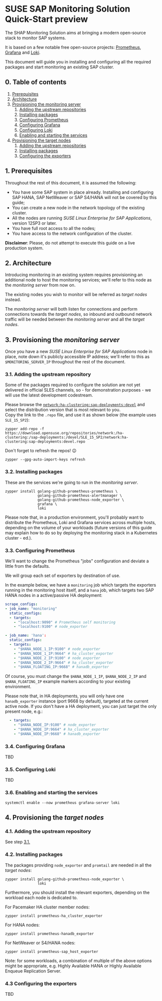 # SUSE SAP Monitoring Solution Quick-Start preview

The SHAP Monitoring Solution aims at bringing a modern open-source stack to monitor SAP systems.

It is based on a few notable free open-source projects: [Prometheus](http://prometheus.io), [Grafana](http://grafana.com/oss/grafana) and [Loki](http://grafana.com/oss/loki).

This document will guide you in installing and configuring all the required packages and start monitoring an existing SAP cluster.


## 0. Table of contents

1. [Prerequisites](#1-prerequisites)
2. [Architecture](#2-architecture)
3. [Provisioning the monitoring server](#3-provisioning-the-monitoring-server)
    1. [Adding the upstream repositories](#31-adding-the-upstream-repository)
    2. [Installing packages](#32-installing-packages)
    3. [Configuring Prometheus](#33-configuring-prometheus)
    4. [Configuring Grafana](#34-configuring-grafana)
    5. [Configuring Loki](#35-configuring-loki)
    6. [Enabling and starting the services](#36-enabling-and-starting-the-services)
4. [Provisioning the target nodes](#4-provisioning-the-target-nodes)
    1. [Adding the upstream repositories](#41-adding-the-upstream-repository)
    2. [Installing packages](#42-installing-packages)
    3. [Configuring the exporters](#43-configuring-the-exporters)


## 1. Prerequisites

Throughout the rest of this document, it is assumed the following: 

- You have some SAP system in place already. Installing and configuring SAP HANA, SAP NetWeaver or SAP S4/HANA will not be covered by this guide;
- You can create a new node in the network topology of the existing cluster.
- All the nodes are running _SUSE Linux Enterprise for SAP Applications_, version 12SP3 or later.
- You have full root access to all the nodes;
- You have access to the network configuration of the cluster.

**Disclaimer**: Please, do not attempt to execute this guide on a live production system.


## 2. Architecture

Introducing monitoring in an existing system requires provisioning an additional node to host the monitoring services; we'll refer to this node as the _monitoring server_ from now on.

The existing nodes you wish to monitor will be referred as _target nodes_ instead.

The _monitoring server_ will both listen for connections and perform connections towards the _target nodes_, so inbound and outbound network traffic will be needed between the _monitoring server_ and all the _target nodes_.


## 3. Provisioning the _monitoring server_

Once you have a new _SUSE Linux Enterprise for SAP Applications_ node in place, note down it's publicly accessible IP address; we'll refer to this as `$MONITORING_SERVER_IP` throughout the rest of the document.


### 3.1. Adding the upstream repository

Some of the packages required to configure the solution are not yet delivered in official SLES channels, so - for demonstration purposes - we will use the latest development codestream.

Please browse the [`network:ha-clustering:sap-deployments:devel`](https://download.opensuse.org/repositories/network:/ha-clustering:/sap-deployments:/devel/) and select the distribution version that is most relevant to you.  
Copy the link to the `.repo` file, and use it as shown below (the example uses `SLE_15_SP2`):

```
zypper add-repo -f https://download.opensuse.org/repositories/network:/ha-clustering:/sap-deployments:/devel/SLE_15_SP2/network:ha-clustering:sap-deployments:devel.repo
```

Don't forget to refresh the repos! 😉
```
zypper --gpg-auto-import-keys refresh
```


### 3.2. Installing packages

These are the services we're going to run in the _monitoring server_.

```
zypper install golang-github-prometheus-prometheus \
               golang-github-prometheus-alertmanager \
               golang-github-prometheus-node_exporter \
               grafana \
               loki
```

Please note that, in a production environment, you'll probably want to distribute the Prometheus, Loki and Grafana services across multiple hosts, depending on the volume of your workloads (future versions of this guide may explain how to do so by deploying the monitoring stack in a Kubernetes cluster - ed.).


### 3.3. Configuring Prometheus

We'll want to change the Prometheus "jobs" configuration and deviate a little from the defaults. 

We will group each set of exporters by destination of use.

In the example below, we have a `monitoring` job which targets the exporters running in the monitoring host itself, and a `hana` job, which targets two SAP HANA nodes in a active/passive HA deployment:

```yaml
scrape_configs:
- job_name: "monitoring"
  static_configs:
  - targets:
    - "localhost:9090" # Prometheus self monitoring
    - "localhost:9100" # node_exporter

- job_name: 'hana':
  static_configs:
  - targets: 
    - "$HANA_NODE_1_IP:9100" # node_exporter
    - "$HANA_NODE_1_IP:9664" # ha_cluster_exporter
    - "$HANA_NODE_2_IP:9100" # node_exporter
    - "$HANA_NODE_2_IP:9664" # ha_cluster_exporter
    - "$HANA_FLOATING_IP:9668" # hanadb_exporter
```

Of course, you must change the `$HANA_NODE_1_IP`, `$HANA_NODE_2_IP` and `$HANA_FLOATING_IP` example markers according to your existing environment.

Please note that, in HA deployments, you will only have one `hanadb_exporter` instance (port 9668 by default), targeted at the current active node. If you don't have a HA deployment, you can just target the only present node, e.g.:

```yaml
  - targets: 
    - "$HANA_NODE_IP:9100" # node_exporter
    - "$HANA_NODE_IP:9664" # ha_cluster_exporter
    - "$HANA_NODE_IP:9668" # hanadb_exporter
```

### 3.4. Configuring Grafana

TBD


### 3.5. Configuring Loki

TBD


### 3.6. Enabling and starting the services

```
systemctl enable --now prometheus grafana-server loki
```


## 4. Provisioning the _target nodes_

### 4.1. Adding the upstream repository

See step [3.1.](#31-adding-the-upstream-repository)


### 4.2. Installing packages

The packages providing `node_exporter` and `promtail` are needed in all the _target nodes_:

```
zypper install golang-github-prometheus-node_exporter \
               loki
```

Furthermore, you should install the relevant exporters, depending on the workload each node is dedicated to.

For Pacemaker HA cluster member nodes:
```
zypper install prometheus-ha_cluster_exporter
```

For HANA nodes:
```
zypper install prometheus-hanadb_exporter
```

For NetWeaver or S4/HANA nodes:
```
zypper install prometheus-sap_host_exporter
```

Note: for some workloads, a combination of multiple of the above options might be appropriate, e.g. Highly Available HANA or Highly Available Enqueue Replication Server.


### 4.3 Configuring the exporters

TBD